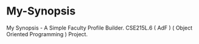 # My-Synopsis
My Synopsis - A Simple Faculty Profile Builder. CSE215L.6 ( AdF ) ( Object Oriented Programming ) Project.
